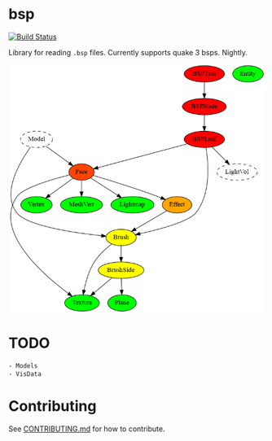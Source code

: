 # bsp
[![Build Status](https://travis-ci.org/tcmal/rust-bsp.svg?branch=master)](https://travis-ci.org/tcmal/rust-bsp)

Library for reading `.bsp` files. Currently supports quake 3 bsps. Nightly.

![BSP File graph](structure.png?raw=true)

# TODO
    - Models
    - VisData

# Contributing

See [CONTRIBUTING.md](https://github.com/tcmal/rust-bsp/blob/master/CONTRIBUTING.md) for how to contribute.